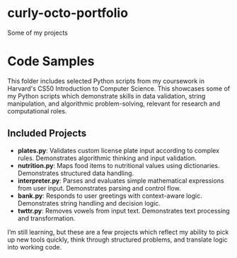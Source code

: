 # curly-octo-portfolio
Some of my projects


# Code Samples 

This folder includes selected Python scripts from my coursework in Harvard's CS50 Introduction to Computer Science. This showcases some of my Python scripts which demonstrate skills in data validation, string manipulation, and algorithmic problem-solving, relevant for research and computational roles.

## Included Projects

- **plates.py**: Validates custom license plate input according to complex rules. Demonstrates algorithmic thinking and input validation.
- **nutrition.py**: Maps food items to nutritional values using dictionaries. Demonstrates structured data handling.
- **interpreter.py**: Parses and evaluates simple mathematical expressions from user input. Demonstrates parsing and control flow.
- **bank.py**: Responds to user greetings with context-aware logic. Demonstrates string handling and decision logic.
- **twttr.py**: Removes vowels from input text. Demonstrates text processing and transformation.


I’m still learning, but these are a few projects which reflect my ability to pick up new tools quickly, think through structured problems, and translate logic into working code.
